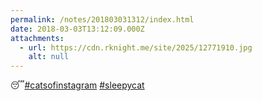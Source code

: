 ```yaml
---
permalink: /notes/201803031312/index.html
date: 2018-03-03T13:12:09.000Z
attachments:
  - url: https://cdn.rknight.me/site/2025/12771910.jpg
    alt: null
---
```


😴<a href="https://pixelfed.social/discover/tags/catsofinstagram?src=hash" title="#catsofinstagram" class="u-url hashtag" rel="external nofollow noopener">#catsofinstagram</a> <a href="https://pixelfed.social/discover/tags/sleepycat?src=hash" title="#sleepycat" class="u-url hashtag" rel="external nofollow noopener">#sleepycat</a>
